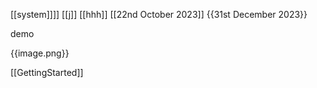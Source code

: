 [[system]]]]
[[j]]
[[hhh]]
[[22nd October 2023]]
{{31st December 2023}}

demo
	
{{image.png}}

[[GettingStarted]]